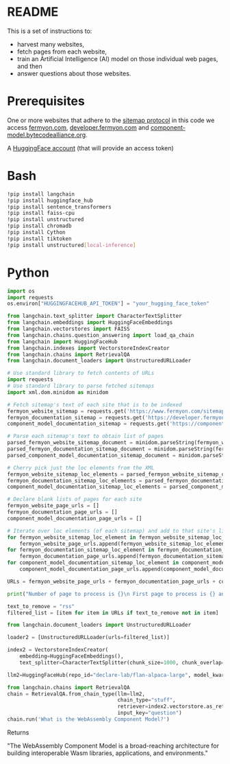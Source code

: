 # README

This is a set of instructions to:
- harvest many websites,
- fetch pages from each website,
- train an Artificial Intelligence (AI) model on those individual web pages, and then
- answer questions about those websites.

# Prerequisites

One or more websites that adhere to the [sitemap protocol](https://www.sitemaps.org/protocol.html) in this code we access [fermyon.com](https://www.fermyon.com/sitemap.xml), [developer.fermyon.com](https://developer.fermyon.com/sitemap.xml) and [component-model.bytecodealliance.org](https://component-model.bytecodealliance.org/sitemap.xml).

A [HuggingFace account](https://huggingface.co/) (that will provide an access token)

# Bash

```bash
!pip install langchain
!pip install huggingface_hub
!pip install sentence_transformers
!pip install faiss-cpu
!pip install unstructured
!pip install chromadb
!pip install Cython
!pip install tiktoken
!pip install unstructured[local-inference]
```

# Python

```python
import os
import requests
os.environ["HUGGINGFACEHUB_API_TOKEN"] = "your_hugging_face_token"

from langchain.text_splitter import CharacterTextSplitter
from langchain.embeddings import HuggingFaceEmbeddings
from langchain.vectorstores import FAISS
from langchain.chains.question_answering import load_qa_chain
from langchain import HuggingFaceHub
from langchain.indexes import VectorstoreIndexCreator
from langchain.chains import RetrievalQA
from langchain.document_loaders import UnstructuredURLLoader

# Use standard library to fetch contents of URLs
import requests
# Use standard library to parse fetched sitemaps
import xml.dom.minidom as minidom

# Fetch sitemap's text of each site that is to be indexed
fermyon_website_sitemap = requests.get('https://www.fermyon.com/sitemap.xml', allow_redirects=True).text
fermyon_documentation_sitemap = requests.get('https://developer.fermyon.com/sitemap.xml', allow_redirects=True).text
component_model_documentation_sitemap = requests.get('https://component-model.bytecodealliance.org/sitemap.xml', allow_redirects=True).text

# Parse each sitemap's text to obtain list of pages
parsed_fermyon_website_sitemap_document = minidom.parseString(fermyon_website_sitemap)
parsed_fermyon_documentation_sitemap_document = minidom.parseString(fermyon_documentation_sitemap)
parsed_component_model_documentation_sitemap_document = minidom.parseString(component_model_documentation_sitemap)

# Cherry pick just the loc elements from the XML
fermyon_website_sitemap_loc_elements = parsed_fermyon_website_sitemap_document.getElementsByTagName('loc')
fermyon_documentation_sitemap_loc_elements = parsed_fermyon_documentation_sitemap_document.getElementsByTagName('loc')
component_model_documentation_sitemap_loc_elements = parsed_component_model_documentation_sitemap_document.getElementsByTagName('loc')

# Declare blank lists of pages for each site
fermyon_website_page_urls = []
fermyon_documentation_page_urls = []
component_model_documentation_page_urls = []

# Iterate over loc elements (of each sitemap) and add to that site's list of pages
for fermyon_website_sitemap_loc_element in fermyon_website_sitemap_loc_elements:
    fermyon_website_page_urls.append(fermyon_website_sitemap_loc_element.toxml().removesuffix("</loc>").removeprefix("<loc>"))
for fermyon_documentation_sitemap_loc_element in fermyon_documentation_sitemap_loc_elements:
    fermyon_documentation_page_urls.append(fermyon_documentation_sitemap_loc_element.toxml().removesuffix("</loc>").removeprefix("<loc>"))
for component_model_documentation_sitemap_loc_element in component_model_documentation_sitemap_loc_elements:
    component_model_documentation_page_urls.append(component_model_documentation_sitemap_loc_element.toxml().removesuffix("</loc>").removeprefix("<loc>"))

URLs = fermyon_website_page_urls + fermyon_documentation_page_urls + component_model_documentation_page_urls

print("Number of page to process is {}\n First page to process is {} and the last page to process is {}".format(len(URLs), URLs[0], URLs[len(URLs) - 1]))

text_to_remove = "rss"
filtered_list = [item for item in URLs if text_to_remove not in item]

from langchain.document_loaders import UnstructuredURLLoader

loader2 = [UnstructuredURLLoader(urls=filtered_list)]

index2 = VectorstoreIndexCreator(
    embedding=HuggingFaceEmbeddings(),
    text_splitter=CharacterTextSplitter(chunk_size=1000, chunk_overlap=0)).from_loaders(loader2)

llm2=HuggingFaceHub(repo_id="declare-lab/flan-alpaca-large", model_kwargs={"temperature":0, "max_length":512})

from langchain.chains import RetrievalQA
chain = RetrievalQA.from_chain_type(llm=llm2,
                                    chain_type="stuff",
                                    retriever=index2.vectorstore.as_retriever(),
                                    input_key="question")
chain.run('What is the WebAssembly Component Model?')
```

Returns

"The WebAssembly Component Model is a broad-reaching architecture for building interoperable Wasm libraries, applications, and environments."
